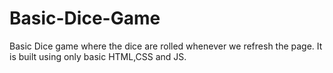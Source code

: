 # Basic-Dice-Game
Basic Dice game where the dice are rolled whenever we refresh the page. It is built using only basic HTML,CSS and JS.
